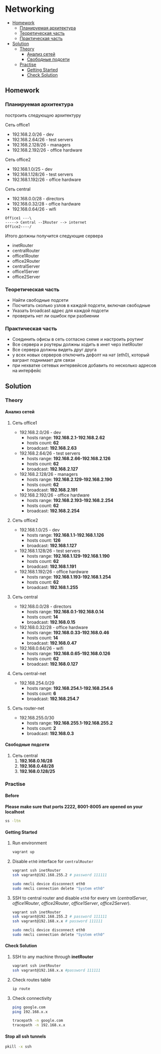 # Networking

* [Homework](#homework)
    + [Планируемая архитектура](#%D0%BF%D0%BB%D0%B0%D0%BD%D0%B8%D1%80%D1%83%D0%B5%D0%BC%D0%B0%D1%8F-%D0%B0%D1%80%D1%85%D0%B8%D1%82%D0%B5%D0%BA%D1%82%D1%83%D1%80%D0%B0)
    + [Теоретическая часть](#%D1%82%D0%B5%D0%BE%D1%80%D0%B5%D1%82%D0%B8%D1%87%D0%B5%D1%81%D0%BA%D0%B0%D1%8F-%D1%87%D0%B0%D1%81%D1%82%D1%8C)
    + [Практическая часть](#%D0%BF%D1%80%D0%B0%D0%BA%D1%82%D0%B8%D1%87%D0%B5%D1%81%D0%BA%D0%B0%D1%8F-%D1%87%D0%B0%D1%81%D1%82%D1%8C)
* [Solution](#solution)
    + [Theory](#theory)
        - [Анализ сетей](#%D0%B0%D0%BD%D0%B0%D0%BB%D0%B8%D0%B7-%D1%81%D0%B5%D1%82%D0%B5%D0%B9)
        - [Свободные подсети](#%D1%81%D0%B2%D0%BE%D0%B1%D0%BE%D0%B4%D0%BD%D1%8B%D0%B5-%D0%BF%D0%BE%D0%B4%D1%81%D0%B5%D1%82%D0%B8)
    + [Practise](#practise)
        - [Getting Started](#getting-started)
        - [Check Solution](#check-solution)

## Homework
### Планируемая архитектура
построить следующую архитектуру

Сеть office1
- 192.168.2.0/26 - dev
- 192.168.2.64/26 - test servers
- 192.168.2.128/26 - managers
- 192.168.2.192/26 - office hardware

Сеть office2
- 192.168.1.0/25 - dev
- 192.168.1.128/26 - test servers
- 192.168.1.192/26 - office hardware


Сеть central
- 192.168.0.0/28 - directors
- 192.168.0.32/28 - office hardware
- 192.168.0.64/26 - wifi

```
Office1 ---\
-----> Central --IRouter --> internet
Office2----/
```
Итого должны получится следующие сервера
- inetRouter
- centralRouter
- office1Router
- office2Router
- centralServer
- office1Server
- office2Server

### Теоретическая часть
- Найти свободные подсети
- Посчитать сколько узлов в каждой подсети, включая свободные
- Указать broadcast адрес для каждой подсети
- проверить нет ли ошибок при разбиении

### Практическая часть
- Соединить офисы в сеть согласно схеме и настроить роутинг
- Все сервера и роутеры должны ходить в инет черз inetRouter
- Все сервера должны видеть друг друга
- у всех новых серверов отключить дефолт на нат (eth0), который вагрант поднимает для связи
- при нехватке сетевых интервейсов добавить по несколько адресов на интерфейс


## Solution
### Theory
#### Анализ сетей
1. Сеть office1
    - 192.168.2.0/26 - dev
        * hosts range: **192.168.2.1-192.168.2.62**
        * hosts count: **62**
        * broadcast: **192.168.2.63**
    - 192.168.2.64/26 - test servers
        * hosts range: **192.168.2.66-192.168.2.126**
        * hosts count: **62**
        * broadcast: **192.168.2.127**
    - 192.168.2.128/26 - managers
        * hosts range: **192.168.2.129-192.168.2.190**
        * hosts count: **62**
        * broadcast: **192.168.2.191**
    - 192.168.2.192/26 - office hardware
        * hosts range: **192.168.2.193-192.168.2.254**
        * hosts count: **62**
        * broadcast: **192.168.2.254**

1. Сеть office2
    - 192.168.1.0/25 - dev
        * hosts range: **192.168.1.1-192.168.1.126**
        * hosts count: **126**
        * broadcast: **192.168.1.127**
    - 192.168.1.128/26 - test servers
        * hosts range: **192.168.1.129-192.168.1.190**
        * hosts count: **62**
        * broadcast: **192.168.1.191**
    - 192.168.1.192/26 - office hardware
        * hosts range: **192.168.1.193-192.168.1.254**
        * hosts count: **62**
        * broadcast: **192.168.1.255**

1. Сеть central
    - 192.168.0.0/28 - directors
        * hosts range: **192.168.0.1-192.168.0.14**
        * hosts count: **14**
        * broadcast: **192.168.0.15**
    - 192.168.0.32/28 - office hardware
        * hosts range: **192.168.0.33-192.168.0.46**
        * hosts count: **14**
        * broadcast: **192.168.0.47**
    - 192.168.0.64/26 - wifi
        * hosts range: **192.168.0.65-192.168.0.126**
        * hosts count: **62**
        * broadcast: **192.168.0.127**

1. Сеть central-net
    - 192.168.254.0/29
        * hosts range: **192.168.254.1-192.168.254.6**
        * hosts count: **6**
        * broadcast: **192.168.254.7**

1. Сеть router-net
    - 192.168.255.0/30
        * hosts range: **192.168.255.1-192.168.255.2**
        * hosts count: **2**
        * broadcast: **192.168.0.3**

#### Свободные подсети
1. Сеть central
    1. **192.168.0.16/28**
    1. **192.168.0.48/28**
    1. **192.168.0.128/25**


### Practise
#### Before
**Please make sure that ports 2222, 8001-8005 are opened on your localhost**
```bash
ss -ltn
```

#### Getting Started
1. Run environment
    ```bash
    vagrant up
    ```
1. Disable `eth0` interface for `centralRouter`
    ```bash
    vagrant ssh inetRouter
    ssh vagrant@192.168.255.2 # password 111111

    sudo nmcli device disconnect eth0
    sudo nmcli connection delete "System eth0"
    ```

1. SSH to central router and disable `eth0` for every vm (_centralServer_, _office1Router_, _office2Router_, _office1Server_, _office2Server_).
    ```bash
    vagrant ssh inetRouter
    ssh vagrant@192.168.255.2 # password 111111
    ssh vagrant@192.168.x.x # password 111111

    sudo nmcli device disconnect eth0
    sudo nmcli connection delete "System eth0"
    ```

#### Check Solution
1. SSH to any machine through **inetRouter**
    ```bash
    vagrant ssh inetRouter
    ssh vagrant@192.168.x.x #password 111111
    ```

1.  Check routes table
    ```bash
    ip route
    ```

1. Check connectivity
    ```bash
    ping google.com
    ping 192.168.x.x

    tracepath -n google.com
    tracepath -n 192.168.x.x
    ```

#### Stop all ssh tunnels
```bash
pkill -x ssh
```
